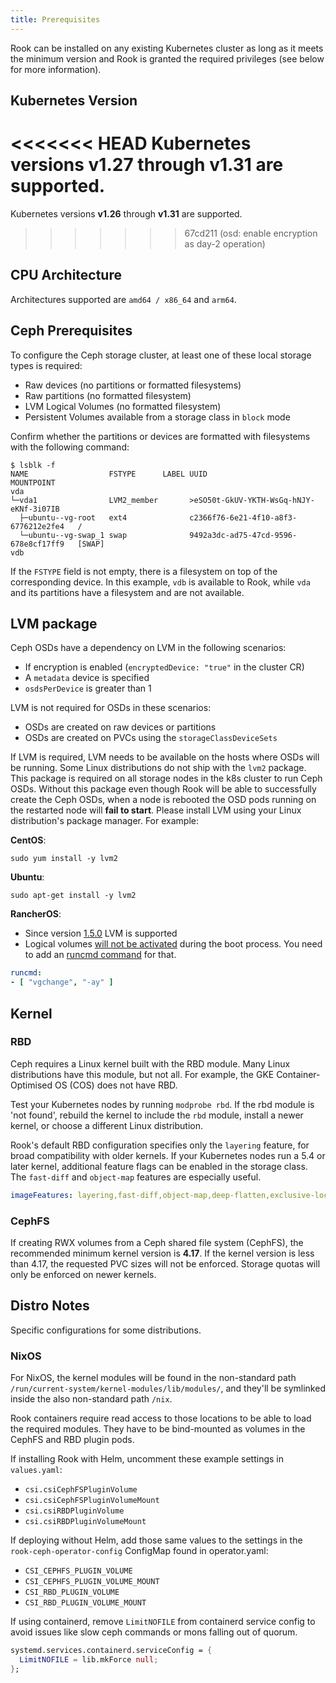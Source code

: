 ```yaml
---
title: Prerequisites
---
```


Rook can be installed on any existing Kubernetes cluster as long as it meets the minimum version
and Rook is granted the required privileges (see below for more information).

## Kubernetes Version

<<<<<<< HEAD
Kubernetes versions **v1.27** through **v1.31** are supported.
=======
Kubernetes versions **v1.26** through **v1.31** are supported.
>>>>>>> 67cd211 (osd: enable encryption as day-2 operation)

## CPU Architecture

Architectures supported are `amd64 / x86_64` and `arm64`.

## Ceph Prerequisites

To configure the Ceph storage cluster, at least one of these local storage types is required:

* Raw devices (no partitions or formatted filesystems)
* Raw partitions (no formatted filesystem)
* LVM Logical Volumes (no formatted filesystem)
* Persistent Volumes available from a storage class in `block` mode

Confirm whether the partitions or devices are formatted with filesystems with the following command:

```console
$ lsblk -f
NAME                  FSTYPE      LABEL UUID                                   MOUNTPOINT
vda
└─vda1                LVM2_member       >eSO50t-GkUV-YKTH-WsGq-hNJY-eKNf-3i07IB
  ├─ubuntu--vg-root   ext4              c2366f76-6e21-4f10-a8f3-6776212e2fe4   /
  └─ubuntu--vg-swap_1 swap              9492a3dc-ad75-47cd-9596-678e8cf17ff9   [SWAP]
vdb
```

If the `FSTYPE` field is not empty, there is a filesystem on top of the corresponding device. In this example, `vdb` is available to Rook, while `vda` and its partitions have a filesystem and are not available.

## LVM package

Ceph OSDs have a dependency on LVM in the following scenarios:

* If encryption is enabled (`encryptedDevice: "true"` in the cluster CR)
* A `metadata` device is specified
* `osdsPerDevice` is greater than 1

LVM is not required for OSDs in these scenarios:

* OSDs are created on raw devices or partitions
* OSDs are created on PVCs using the `storageClassDeviceSets`

If LVM is required, LVM needs to be available on the hosts where OSDs will be running.
Some Linux distributions do not ship with the `lvm2` package. This package is required on all storage nodes in the k8s cluster to run Ceph OSDs.
Without this package even though Rook will be able to successfully create the Ceph OSDs, when a node is rebooted the OSD pods
running on the restarted node will **fail to start**. Please install LVM using your Linux distribution's package manager. For example:

**CentOS**:

```console
sudo yum install -y lvm2
```

**Ubuntu**:

```console
sudo apt-get install -y lvm2
```

**RancherOS**:

* Since version [1.5.0](https://github.com/rancher/os/issues/2551) LVM is supported
* Logical volumes [will not be activated](https://github.com/rook/rook/issues/5027) during the boot process. You need to add an [runcmd command](https://rancher.com/docs/os/v1.x/en/installation/configuration/running-commands/) for that.

```yaml
runcmd:
- [ "vgchange", "-ay" ]
```

## Kernel

### RBD

Ceph requires a Linux kernel built with the RBD module. Many Linux distributions
have this module, but not all.
For example, the GKE Container-Optimised OS (COS) does not have RBD.

Test your Kubernetes nodes by running `modprobe rbd`.
If the rbd module is 'not found', rebuild the kernel to include the `rbd` module,
install a newer kernel, or choose a different Linux distribution.

Rook's default RBD configuration specifies only the `layering` feature, for
broad compatibility with older kernels. If your Kubernetes nodes run a 5.4
or later kernel, additional feature flags can be enabled in the
storage class. The `fast-diff` and `object-map` features are especially useful.

```yaml
imageFeatures: layering,fast-diff,object-map,deep-flatten,exclusive-lock
```

### CephFS

If creating RWX volumes from a Ceph shared file system (CephFS), the recommended minimum kernel version is **4.17**.
If the kernel version is less than 4.17, the requested PVC sizes will not be enforced. Storage quotas will only be
enforced on newer kernels.

## Distro Notes

Specific configurations for some distributions.

### NixOS

For NixOS, the kernel modules will be found in the non-standard path `/run/current-system/kernel-modules/lib/modules/`,
and they'll be symlinked inside the also non-standard path `/nix`.

Rook containers require read access to those locations to be able to load the required modules.
They have to be bind-mounted as volumes in the CephFS and RBD plugin pods.

If installing Rook with Helm, uncomment these example settings in `values.yaml`:

* `csi.csiCephFSPluginVolume`
* `csi.csiCephFSPluginVolumeMount`
* `csi.csiRBDPluginVolume`
* `csi.csiRBDPluginVolumeMount`

If deploying without Helm, add those same values to the settings in the `rook-ceph-operator-config`
ConfigMap found in operator.yaml:

* `CSI_CEPHFS_PLUGIN_VOLUME`
* `CSI_CEPHFS_PLUGIN_VOLUME_MOUNT`
* `CSI_RBD_PLUGIN_VOLUME`
* `CSI_RBD_PLUGIN_VOLUME_MOUNT`

If using containerd, remove `LimitNOFILE` from containerd service config to avoid issues like slow ceph commands or mons falling out of quorum.

```nix
systemd.services.containerd.serviceConfig = {
  LimitNOFILE = lib.mkForce null;
};
```
